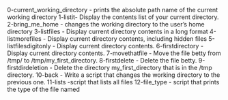 0-current_working_directory - prints the absolute path name of the current working directory
1-listit- Display the contents list of your current directory.
2-bring_me_home - changes the working directory to the user’s home directory
3-listfiles - Display current directory contents in a long format
4-listmorefiles - Display current directory contents, including hidden files
5-listfilesdigitonly - Display current directory contents.
6-firstdirectory - Display current directory contents.
7-movethatfile - Move the file betty from /tmp/ to /tmp/my_first_directory.
8-firstdelete - Delete the file betty.
9-firstdirdeletion - Delete the directory my_first_directory that is in the /tmp directory.
10-back - Write a script that changes the working directory to the previous one.
11-lists -script that lists all files
12-file_type - script that prints the type of the file named
